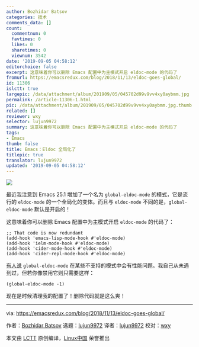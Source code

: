 ```yaml
---
author: Bozhidar Batsov
categories: 技术
comments_data: []
count:
  commentnum: 0
  favtimes: 0
  likes: 0
  sharetimes: 0
  viewnum: 3542
date: '2019-09-05 04:58:12'
editorchoice: false
excerpt: 这意味着你可以删除 Emacs 配置中为主模式开启 eldoc-mode 的代码了
fromurl: https://emacsredux.com/blog/2018/11/13/eldoc-goes-global/
id: 11306
islctt: true
largepic: /data/attachment/album/201909/05/045702d99v9vv4xy0aybmm.jpg
permalink: /article-11306-1.html
pic: /data/attachment/album/201909/05/045702d99v9vv4xy0aybmm.jpg.thumb.jpg
related: []
reviewer: wxy
selector: lujun9972
summary: 这意味着你可以删除 Emacs 配置中为主模式开启 eldoc-mode 的代码了
tags:
- Emacs
thumb: false
title: Emacs：Eldoc 全局化了
titlepic: true
translator: lujun9972
updated: '2019-09-05 04:58:12'
---
```


![](/data/attachment/album/201909/05/045702d99v9vv4xy0aybmm.jpg)


最近我注意到 Emacs 25.1 增加了一个名为 `global-eldoc-mode` 的模式，它是流行的 `eldoc-mode` 的一个全局化的变体。而且与 `eldoc-mode` 不同的是，`global-eldoc-mode` 默认是开启的！


这意味着你可以删除 Emacs 配置中为主模式开启 `eldoc-mode` 的代码了：



```
;; That code is now redundant
(add-hook 'emacs-lisp-mode-hook #'eldoc-mode)
(add-hook 'ielm-mode-hook #'eldoc-mode)
(add-hook 'cider-mode-hook #'eldoc-mode)
(add-hook 'cider-repl-mode-hook #'eldoc-mode)
```

[有人说](https://emacs.stackexchange.com/questions/31414/how-to-globally-disable-eldoc) `global-eldoc-mode` 在某些不支持的模式中会有性能问题。我自己从未遇到过，但若你像禁用它则只需要这样：



```
(global-eldoc-mode -1)
```

现在是时候清理我的配置了！删除代码就是这么爽！




---


via: <https://emacsredux.com/blog/2018/11/13/eldoc-goes-global/>


作者：[Bozhidar Batsov](https://emacsredux.com) 选题：[lujun9972](https://github.com/lujun9972) 译者：[lujun9972](https://github.com/lujun9972) 校对：[wxy](https://github.com/wxy)


本文由 [LCTT](https://github.com/LCTT/TranslateProject) 原创编译，[Linux中国](https://linux.cn/) 荣誉推出